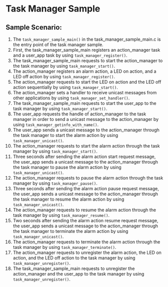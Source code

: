 # Task Manager Sample

## Sample Scenario:
1. The ```task_manager_sample_main()``` in the task\_manager\_sample_main.c is the entry point of the task manager sample.
2. First, the task\_manager\_sample\_main registers an action\_manager task and a user\_app task by using ```task_manager_register()```.
3. The task\_manager\_sample\_main requests to start the action\_manager to the task manager by using ```task_manager_start()```.
4. The action\_manager registers an alarm action, a LED on action, and a LED off action by using ```task_manager_register()```.
5. The action\_manager requests to start the LED on action and the LED off action sequentially by using ```task_manager_start()```.
6. The action\_manager sets a handler to receive unicast messages from other applications by using ```task_manager_set_handler()```.
7. The task\_manager\_sample\_main requests to start the user\_app to the task manager by using ```task_manager_start()```.
8. The user\_app requests the handle of action\_manager to the task manager in order to send a unicast message to the action\_manager by using ```task_manager_getinfo_with_name()```.
9. The user\_app sends a unicast message to the action\_manager through the task manager to start the alarm action by using ```task_manager_unicast()```.
10. The action\_manager requests to start the alarm action through the task manager by using ```task_manager_start()```.
11. Three seconds after sending the alarm action start request message, the user\_app sends a unicast message to the action\_manager through the task manager to pause the alarm action by using ```task_manager_unicast()```.
12. The action\_manager requests to pause the alarm action through the task manager by using ```task_manager_pause()```.
13. Three seconds after sending the alarm action pause request message, the user\_app sends a unicast message to the action\_manager through the task manager to resume the alarm action by using ```task_manager_unicast()```.
14. The action\_manager requests to resume the alarm action through the task manager by using ```task_manager_resume()```.
15. Two seconds after sending the alarm action resume request message, the user\_app sends a unicast message to the action\_manager through the task manager to terminate the alarm action by using ```task_manager_unicast()```.
16. The action\_manager requests to terminate the alarm action through the task manager by using ```task_manager_terminate()```.
17. The action\_manager requests to unregister the alarm action, the LED on action, and the LED off action to the task manager by using ```task_manager_unregister()```.
18. The task\_manager\_sample\_main requests to unregister the action\_manager and the user\_app to the task manager by using ```task_manager_unregister()```.

